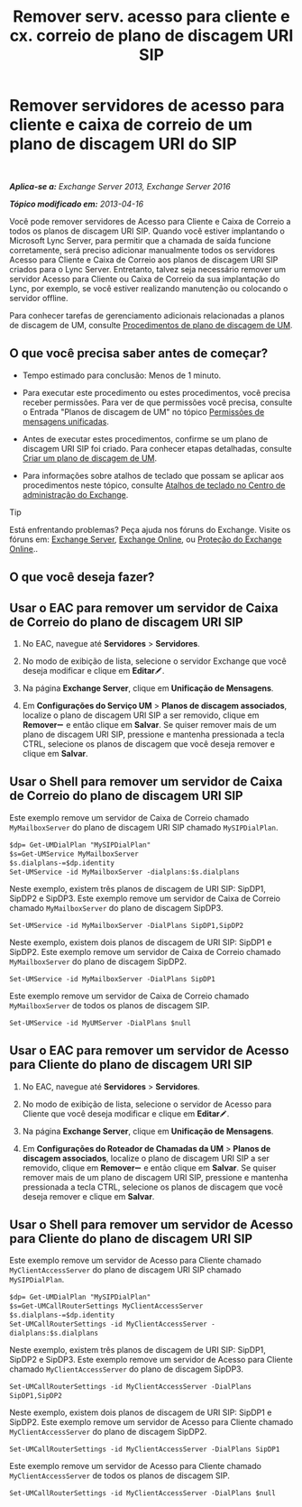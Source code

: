 ﻿---
title: 'Remover serv. acesso para cliente e cx. correio de plano de discagem URI SIP'
TOCTitle: Remover servidores de acesso para cliente e caixa de correio de um plano de discagem URI do SIP
ms:assetid: 367441e1-1a0f-42c8-9fa8-8abe80b3d015
ms:mtpsurl: https://technet.microsoft.com/pt-br/library/Aa997238(v=EXCHG.150)
ms:contentKeyID: 54651963
ms.date: 05/22/2018
mtps_version: v=EXCHG.150
ms.translationtype: MT
---

# Remover servidores de acesso para cliente e caixa de correio de um plano de discagem URI do SIP

 

_**Aplica-se a:** Exchange Server 2013, Exchange Server 2016_

_**Tópico modificado em:** 2013-04-16_

Você pode remover servidores de Acesso para Cliente e Caixa de Correio a todos os planos de discagem URI SIP. Quando você estiver implantando o Microsoft Lync Server, para permitir que a chamada de saída funcione corretamente, será preciso adicionar manualmente todos os servidores Acesso para Cliente e Caixa de Correio aos planos de discagem URI SIP criados para o Lync Server. Entretanto, talvez seja necessário remover um servidor Acesso para Cliente ou Caixa de Correio da sua implantação do Lync, por exemplo, se você estiver realizando manutenção ou colocando o servidor offline.

Para conhecer tarefas de gerenciamento adicionais relacionadas a planos de discagem de UM, consulte [Procedimentos de plano de discagem de UM](um-dial-plan-procedures-exchange-2013-help.md).

## O que você precisa saber antes de começar?

  - Tempo estimado para conclusão: Menos de 1 minuto.

  - Para executar este procedimento ou estes procedimentos, você precisa receber permissões. Para ver de que permissões você precisa, consulte o Entrada "Planos de discagem de UM" no tópico [Permissões de mensagens unificadas](unified-messaging-permissions-exchange-2013-help.md).

  - Antes de executar estes procedimentos, confirme se um plano de discagem URI SIP foi criado. Para conhecer etapas detalhadas, consulte [Criar um plano de discagem de UM](https://docs.microsoft.com/pt-br/exchange/voice-mail-unified-messaging/connect-voice-mail-system/create-um-dial-plan).

  - Para informações sobre atalhos de teclado que possam se aplicar aos procedimentos neste tópico, consulte [Atalhos de teclado no Centro de administração do Exchange](keyboard-shortcuts-in-the-exchange-admin-center-exchange-online-protection-help.md).


> [!TIP]
> Está enfrentando problemas? Peça ajuda nos fóruns do Exchange. Visite os fóruns em: <A href="https://go.microsoft.com/fwlink/p/?linkid=60612">Exchange Server</A>, <A href="https://go.microsoft.com/fwlink/p/?linkid=267542">Exchange Online</A>, ou <A href="https://go.microsoft.com/fwlink/p/?linkid=285351">Proteção do Exchange Online</A>..



## O que você deseja fazer?

## Usar o EAC para remover um servidor de Caixa de Correio do plano de discagem URI SIP

1.  No EAC, navegue até **Servidores** \> **Servidores**.

2.  No modo de exibição de lista, selecione o servidor Exchange que você deseja modificar e clique em **Editar**![Ícone de edição](images/JJ218640.6f53ccb2-1f13-4c02-bea0-30690e6ea71d(EXCHG.150).gif "Ícone de edição").

3.  Na página **Exchange Server**, clique em **Unificação de Mensagens**.

4.  Em **Configurações do Serviço UM** \> **Planos de discagem associados**, localize o plano de discagem URI SIP a ser removido, clique em **Remover**![ícone Remover](images/JJ657492.479b6ced-8d64-4277-a725-f17fea202b28(EXCHG.150).gif "ícone Remover") e então clique em **Salvar**. Se quiser remover mais de um plano de discagem URI SIP, pressione e mantenha pressionada a tecla CTRL, selecione os planos de discagem que você deseja remover e clique em **Salvar**.

## Usar o Shell para remover um servidor de Caixa de Correio do plano de discagem URI SIP

Este exemplo remove um servidor de Caixa de Correio chamado `MyMailboxServer` do plano de discagem URI SIP chamado `MySIPDialPlan`.

    $dp= Get-UMDialPlan "MySIPDialPlan"
    $s=Get-UMService MyMailboxServer
    $s.dialplans-=$dp.identity
    Set-UMService -id MyMailboxServer -dialplans:$s.dialplans

Neste exemplo, existem três planos de discagem de URI SIP: SipDP1, SipDP2 e SipDP3. Este exemplo remove um servidor de Caixa de Correio chamado `MyMailboxServer` do plano de discagem SipDP3.

    Set-UMService -id MyMailboxServer -DialPlans SipDP1,SipDP2

Neste exemplo, existem dois planos de discagem de URI SIP: SipDP1 e SipDP2. Este exemplo remove um servidor de Caixa de Correio chamado `MyMailboxServer` do plano de discagem SipDP2.

    Set-UMService -id MyMailboxServer -DialPlans SipDP1

Este exemplo remove um servidor de Caixa de Correio chamado `MyMailboxServer` de todos os planos de discagem SIP.

    Set-UMService -id MyUMServer -DialPlans $null

## Usar o EAC para remover um servidor de Acesso para Cliente do plano de discagem URI SIP

1.  No EAC, navegue até **Servidores** \> **Servidores**.

2.  No modo de exibição de lista, selecione o servidor de Acesso para Cliente que você deseja modificar e clique em **Editar**![Ícone de edição](images/JJ218640.6f53ccb2-1f13-4c02-bea0-30690e6ea71d(EXCHG.150).gif "Ícone de edição").

3.  Na página **Exchange Server**, clique em **Unificação de Mensagens**.

4.  Em **Configurações do Roteador de Chamadas da UM** \> **Planos de discagem associados**, localize o plano de discagem URI SIP a ser removido, clique em **Remover**![ícone Remover](images/JJ657492.479b6ced-8d64-4277-a725-f17fea202b28(EXCHG.150).gif "ícone Remover") e então clique em **Salvar**. Se quiser remover mais de um plano de discagem URI SIP, pressione e mantenha pressionada a tecla CTRL, selecione os planos de discagem que você deseja remover e clique em **Salvar**.

## Usar o Shell para remover um servidor de Acesso para Cliente do plano de discagem URI SIP

Este exemplo remove um servidor de Acesso para Cliente chamado `MyClientAccessServer` do plano de discagem URI SIP chamado `MySIPDialPlan`.

    $dp= Get-UMDialPlan "MySIPDialPlan"
    $s=Get-UMCallRouterSettings MyClientAccessServer
    $s.dialplans-=$dp.identity
    Set-UMCallRouterSettings -id MyClientAccessServer -dialplans:$s.dialplans

Neste exemplo, existem três planos de discagem de URI SIP: SipDP1, SipDP2 e SipDP3. Este exemplo remove um servidor de Acesso para Cliente chamado `MyClientAccessServer` do plano de discagem SipDP3.

    Set-UMCallRouterSettings -id MyClientAccessServer -DialPlans SipDP1,SipDP2

Neste exemplo, existem dois planos de discagem de URI SIP: SipDP1 e SipDP2. Este exemplo remove um servidor de Acesso para Cliente chamado `MyClientAccessServer` do plano de discagem SipDP2.

    Set-UMCallRouterSettings -id MyClientAccessServer -DialPlans SipDP1

Este exemplo remove um servidor de Acesso para Cliente chamado `MyClientAccessServer` de todos os planos de discagem SIP.

    Set-UMCallRouterSettings -id MyClientAccessServer -DialPlans $null

